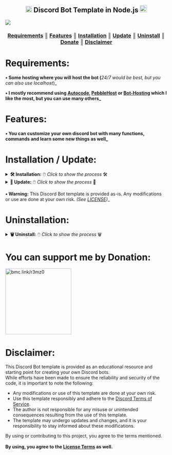 <!-- Start of the code:
       Author: ЯΣMZO
       DC invite: discord.gg/4BA4fSNmfT
       GitHub: github.com/r3mz0
       Donate: bmc.link/r3mz0
       Discord: @r3mz0 -->
<h2> <div align="center"><b><a href="#"><img width="20px"src="https://logodownload.org/wp-content/uploads/2017/11/discord-logo-1-1.png"></a> Discord Bot Template in Node.js <a href="#"><img width="22px"src="https://www.ictdemy.com/images/5728/nodejs_logo.png"></a></b></div> </h2>
<a href="https://github.com/r3mz0/" target="_blank"><img src="https://i.imgur.com/DP12h8f.png" /></a>

<h3 align="center"><strong><a href="#requirements">Requirements</a> ║ <a href="#features">Features</a> ║ <a href="#installation--update">Installation</a> ║ <a href="#installation--update">Update</a> ║ <a href="#uninstallation">Uninstall</a> ║ <a href="#you-can-support-me-by-donation">Donate</a> ║ <a href="#disclaimer">Disclaimer</a></strong></h3>

<h1>Requirements:</h1>

<strong>• Some hosting where you will host the bot (</strong><i>24/7 would be best, but you can also use localhost</i></strong>)_</strong>

<strong>• I mostly recommend using [Autocode](https://autocode.com/), [PebbleHost](https://pebblehost.com/) or [Bot-Hosting](https://bot-hosting.net/) which I like the most, but you can use many others_</strong>

<h1>Features:</h1>

<strong>• You can customize your own discord bot with many functions, commands and learn some new things as well_</strong>

<h1>Installation / Update:</h1>

<details>
<summary><strong>🛠️ Installation:</strong> 🖱️ <i>Click to show the process</i> 🛠️</summary>
 <div align="center">
<strong>1.</strong> Clone or download this repository to your local device.<br>
<strong>2.</strong> Install dependencies using `npm install`.<br>
<strong>3.</strong> Customize the bot configuration in `index.js`.<br>
<strong>4.</strong> Add your bot token to `config.json`.<br>
<strong>5.</strong> Define your bot commands in the `commands.js` file.<br>
<strong>6.</strong> Run the bot using `node index.js`.<br>
<strong>🎉 If you've done everything correctly, then your Discord Bot should be working! 🎉</strong></div>
</details>

<details>
<summary><strong>🔄 Update:</strong> 🖱️ <i>Click to show the process</i> 🔄</summary>
 <div align="center"><strong>Updates can be</strong> <i>(manual)</i> <strong>by pulling the latest changes from this repository. 🔄</strong></div>
</details>

<strong>• Warning:</strong> This Discord Bot template is provided as-is. Any modifications or use are done at your own risk. <i>(See [LICENSE](LICENSE))</i>_

<h1>Uninstallation:</h1>

<details>
<summary><strong>🗑️ Uninstall:</strong> 🖱️ <i>Click to show the process</i> 🗑️</summary>
 <div align="center"><strong>Just stop the bot from running and remove the bot files.</strong> ԅ(‾⌣‾ԅ)</div>
</details>

<h1>You can support me by Donation:</h1>

<a href="https://buymeacoffee.com/r3mz0/" target="_blank"><img src="https://i.imgur.com/8pBurqX.png" width="205" alt="bmc.link/r3mz0" /></a>

<h1>Disclaimer:</h1>

This Discord Bot template is provided as an educational resource and starting point for creating your own Discord bots.<br>
While efforts have been made to ensure the reliability and security of the code, it is important to note the following:

- Any modifications or use of this template are done at your own risk.
- Use this template responsibly and adhere to the [Discord Terms of Service](https://discord.com/terms).
- The author is not responsible for any misuse or unintended consequences resulting from the use of this template.
- The template may undergo updates and changes, and it is your responsibility to stay informed about these modifications.

By using or contributing to this project, you agree to the terms mentioned.<br><br>
<strong>By using, you agree to the <a href="/LICENSE">License Terms</a> as well.</strong>
<!-- End of the code -->
